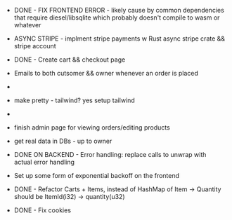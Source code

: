 - DONE - FIX FRONTEND ERROR - likely cause by common dependencies that require 
    diesel/libsqlite which probably doesn't compile to wasm or whatever

- ASYNC STRIPE - implment stripe payments w Rust async stripe crate && stripe account
  
- DONE - Create cart && checkout page
  
- Emails to both cutsomer && owner whenever an order is placed
- 
- make pretty - tailwind? yes setup tailwind
- 
- finish admin page for viewing orders/editing products
- get real data in DBs - up to owner
- DONE ON BACKEND - Error handling: replace calls to unwrap with actual error handling
- Set up some form of exponential backoff on the frontend 

- DONE - Refactor Carts + Items, instead of HashMap of Item -> Quantity should be ItemId(i32)  -> quantity(u32)
- DONE - Fix cookies